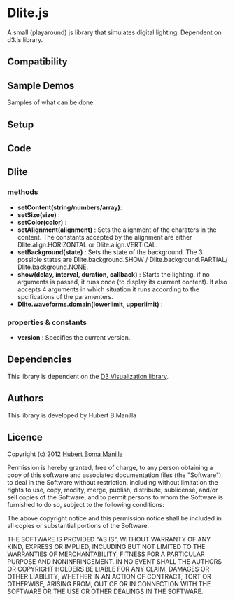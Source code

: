 # Dlite.js

A small (playaround) js library that simulates digital lighting. Dependent on d3.js library. 

## Compatibility

## Sample Demos

Samples of what can be done 

## Setup

## Code

## Dlite

### methods
* __setContent(string/numbers/array)__:
* __setSize(size)__ :
* __setColor(color)__ :
* __setAlignment(alignment)__ : Sets the alignment of the charaters in the content. The constants accepted by the alignment are either Dlite.align.HORIZONTAL or Dlite.align.VERTICAL.
* __setBackground(state)__ : Sets the state of the background. The 3 possible states are Dlite.background.SHOW / Dlite.background.PARTIAL/ Dlite.background.NONE.
* __show(delay, interval, duration, callback)__ : Starts the lighting. if no arguments is passed, it runs once (to display its currrent content). It also accepts 4 arguments  in which situation it runs according to the spcifications of the paramenters.
* __Dlite.waveforms.domain(lowerlimit, upperlimit)__ :

### properties & constants
* __version__ : Specifies the current version.


## Dependencies
This library is dependent on the [D3 Visualization library](http://mbostock.github.com/d3/).
## Authors
This library is developed by Hubert B Manilla
## Licence

Copyright (c) 2012 [Hubert Boma Manilla](http://bomsy-webcode.blogspot.co.uk/)

Permission is hereby granted, free of charge, to any person obtaining
a copy of this software and associated documentation files (the
"Software"), to deal in the Software without restriction, including
without limitation the rights to use, copy, modify, merge, publish,
distribute, sublicense, and/or sell copies of the Software, and to
permit persons to whom the Software is furnished to do so, subject to
the following conditions:

The above copyright notice and this permission notice shall be
included in all copies or substantial portions of the Software.

THE SOFTWARE IS PROVIDED "AS IS", WITHOUT WARRANTY OF ANY KIND,
EXPRESS OR IMPLIED, INCLUDING BUT NOT LIMITED TO THE WARRANTIES OF
MERCHANTABILITY, FITNESS FOR A PARTICULAR PURPOSE AND
NONINFRINGEMENT. IN NO EVENT SHALL THE AUTHORS OR COPYRIGHT HOLDERS BE
LIABLE FOR ANY CLAIM, DAMAGES OR OTHER LIABILITY, WHETHER IN AN ACTION
OF CONTRACT, TORT OR OTHERWISE, ARISING FROM, OUT OF OR IN CONNECTION
WITH THE SOFTWARE OR THE USE OR OTHER DEALINGS IN THE SOFTWARE.
